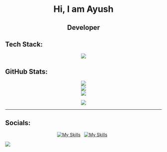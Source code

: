 <h1 align="center"> Hi, I am Ayush </h1>
<h2 align="center"> Developer </h2>

## Tech Stack:
<p align="center">
  <a href="https://skillicons.dev">
    <img src="https://skillicons.dev/icons?i=java,py,js,html,css,nodejs,express,react,bootstrap,tailwind,figma,tensorflow,pytorch" />
  </a>
</p>


## GitHub Stats: 
<div style: align="center">
  
![](https://github-readme-stats-ruby-one.vercel.app/api/cards/repos-per-language?username=Ayush-hm&theme=midnight_purple&cache_seconds=21600)<br/>
![](https://github-readme-stats-ruby-one.vercel.app/api/cards/stats?username=Ayush-hm&theme=midnight_purple&cache_seconds=21600)<br/>
![](https://github-readme-stats-ruby-one.vercel.app/api/cards/profile-details?username=Ayush-hm&theme=midnight_purple&cache_seconds=21600)<br/>

  
</div>

<div align="center">

  ![](https://quotes-github-readme.vercel.app/api?type=horizontal&theme=radical)
</div>

---
## Socials:
<div align="center"> 
  
<a href="https://www.linkedin.com/in/ayush-h-mishra/">![My Skills](https://skillicons.dev/icons?i=linkedin)</a> &nbsp;
<a href="https://twitter.com/AyushHrishikesh">![My Skills](https://skillicons.dev/icons?i=twitter)</a> &nbsp;

</div>

[![](https://visitcount.itsvg.in/api?id=Ayush-hm&icon=0&color=0)](https://visitcount.itsvg.in)

